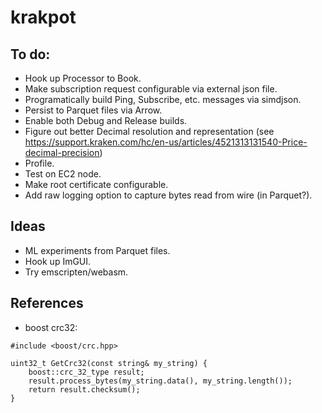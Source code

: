 # krakpot

## To do:

- Hook up Processor to Book.
- Make subscription request configurable via external json file.
- Programatically build Ping, Subscribe, etc. messages via simdjson.
- Persist to Parquet files via Arrow.
- Enable both Debug and Release builds.
- Figure out better Decimal resolution and representation (see
  https://support.kraken.com/hc/en-us/articles/4521313131540-Price-decimal-precision)
- Profile.
- Test on EC2 node.
- Make root certificate configurable.
- Add raw logging option to capture bytes read from wire (in Parquet?).

## Ideas
- ML experiments from Parquet files.
- Hook up ImGUI.
- Try emscripten/webasm.

## References
- boost crc32:
```
#include <boost/crc.hpp>

uint32_t GetCrc32(const string& my_string) {
    boost::crc_32_type result;
    result.process_bytes(my_string.data(), my_string.length());
    return result.checksum();
}
```
